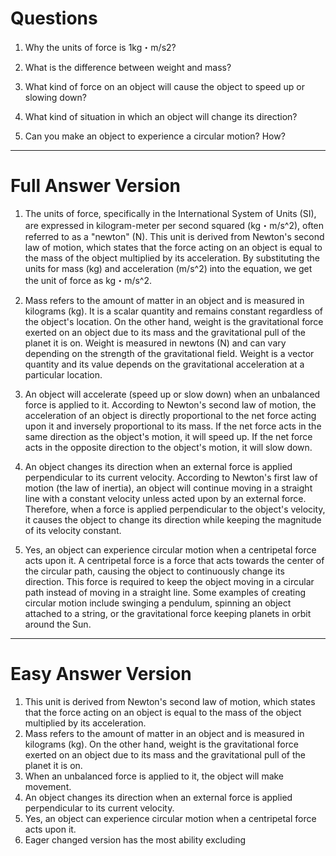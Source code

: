 # Questions
1. Why the units of force is 1kg・m/s2?

2. What is the difference between weight and mass?

3. What kind of force on an object will cause the object to speed up or slowing down?

4. What kind of situation in which an object will change its direction?

5. Can you make an object to experience a circular motion? How?
-----
# Full Answer Version
1. The units of force, specifically in the International System of Units (SI), are expressed in kilogram-meter per second squared (kg・m/s^2), often referred to as a "newton" (N). This unit is derived from Newton's second law of motion, which states that the force acting on an object is equal to the mass of the object multiplied by its acceleration. By substituting the units for mass (kg) and acceleration (m/s^2) into the equation, we get the unit of force as kg・m/s^2.

2. Mass refers to the amount of matter in an object and is measured in kilograms (kg). It is a scalar quantity and remains constant regardless of the object's location. On the other hand, weight is the gravitational force exerted on an object due to its mass and the gravitational pull of the planet it is on. Weight is measured in newtons (N) and can vary depending on the strength of the gravitational field. Weight is a vector quantity and its value depends on the gravitational acceleration at a particular location.

3. An object will accelerate (speed up or slow down) when an unbalanced force is applied to it. According to Newton's second law of motion, the acceleration of an object is directly proportional to the net force acting upon it and inversely proportional to its mass. If the net force acts in the same direction as the object's motion, it will speed up. If the net force acts in the opposite direction to the object's motion, it will slow down.

4. An object changes its direction when an external force is applied perpendicular to its current velocity. According to Newton's first law of motion (the law of inertia), an object will continue moving in a straight line with a constant velocity unless acted upon by an external force. Therefore, when a force is applied perpendicular to the object's velocity, it causes the object to change its direction while keeping the magnitude of its velocity constant.

5. Yes, an object can experience circular motion when a centripetal force acts upon it. A centripetal force is a force that acts towards the center of the circular path, causing the object to continuously change its direction. This force is required to keep the object moving in a circular path instead of moving in a straight line. Some examples of creating circular motion include swinging a pendulum, spinning an object attached to a string, or the gravitational force keeping planets in orbit around the Sun.
---
# Easy Answer Version
1. This unit is derived from Newton's second law of motion, which states that the force acting on an object is equal to the mass of the object multiplied by its acceleration.
2. Mass refers to the amount of matter in an object and is measured in kilograms (kg). On the other hand, weight is the gravitational force exerted on an object due to its mass and the gravitational pull of the planet it is on. 
3. When an unbalanced force is applied to it, the object will make movement.
4. An object changes its direction when an external force is applied perpendicular to its current velocity. 
5. Yes, an object can experience circular motion when a centripetal force acts upon it. 
6. Eager changed version has the most ability excluding